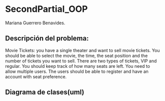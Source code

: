 # SecondPartial_OOP
Mariana Guerrero Benavides. 

## Descripción del problema: 
Movie Tickets: you have a single theater and want to sell movie tickets. You should be able to select the movie, the time, the seat position and the number of tickets you want to sell. There are two types of tickets, VIP and regular. You should keep track of how many seats are left. You need to allow multiple users. The users should be able to register and have an account with seat preference.

## Diagrama de clases(uml)

